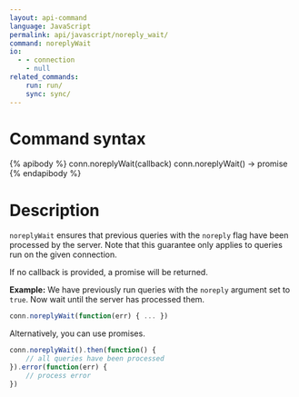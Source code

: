 ```yaml
---
layout: api-command 
language: JavaScript
permalink: api/javascript/noreply_wait/
command: noreplyWait
io:
  - - connection
    - null
related_commands:
    run: run/
    sync: sync/
---
```


# Command syntax #

{% apibody %}
conn.noreplyWait(callback)
conn.noreplyWait() &rarr; promise
{% endapibody %}

# Description #

`noreplyWait` ensures that previous queries with the `noreply` flag have been processed
by the server. Note that this guarantee only applies to queries run on the given connection.

If no callback is provided, a promise will be returned.

__Example:__ We have previously run queries with the `noreply` argument set to `true`. Now
wait until the server has processed them.

```js
conn.noreplyWait(function(err) { ... })
```

Alternatively, you can use promises.

```js
conn.noreplyWait().then(function() {
    // all queries have been processed
}).error(function(err) {
    // process error
})
```

